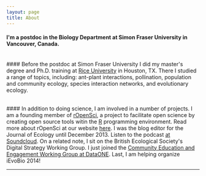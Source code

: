 ```yaml
---
layout: page
title: About
---
```


#### I'm a postdoc in the Biology Department at Simon Fraser University in Vancouver, Canada.
<br>
#### Before the postdoc at Simon Fraser University I did my master's degree and Ph.D. training at <a href="http://eeb.rice.edu/">Rice University</a> in Houston, TX.  There I studied a range of topics, including: ant-plant interactions, pollination, population and community ecology, species interaction networks, and evolutionary ecology.</p> 
<br>
#### In addition to doing science, I am involved in a number of projects. I am a founding member of <a href="http://ropensci.org/">rOpenSci</a>, a project to facilitate open science by creating open source tools witin the <a href="http://cran.r-project.org/">R</a> programming environment. Read more about rOpenSci at our website <a href="http://ropensci.org/">here</a>.  I was the blog editor for the Journal of Ecology until December 2013. Listen to the podcast <a href="https://soundcloud.com/besjournals">at Soundcloud</a>.  On a related note, I sit on the British Ecological Society's Digital Strategy Working Group. I just joined the <a href="http://www.dataone.org/working_groups/community-education-and-engagement">Community Education and Engagement Working Group at DataONE</a>. Last, I am helping organize iEvoBio 2014! 
 

<hr>
<div class="span6">
	<a property="account" alt="twitter" href="https://twitter.com/recology_"><i class="fa fa-twitter fa-4x" rel="tooltip" data-placement="bottom"title="follow me on Twitter"></i></a>
	<a property="account" alt="twitter" href="http://github.com/sckott"><i class="fa fa-github fa-4x" rel="tooltip" data-placement="bottom"title="follow me on Github"></i></a>
	<a property="account" alt="twitter" href="mailto:scott@ropensci.org"><i class="fa fa-envelope fa-4x" rel="tooltip" data-placement="bottom"title="email me"></i></a>
	<a property="account" alt="twitter" href="http://www.linkedin.com/profile/view?id=198453270"><i class="fa fa-linkedin-square fa-4x" rel="tooltip" data-placement="bottom"title="me on LinkedIn"></i></a>
</div>